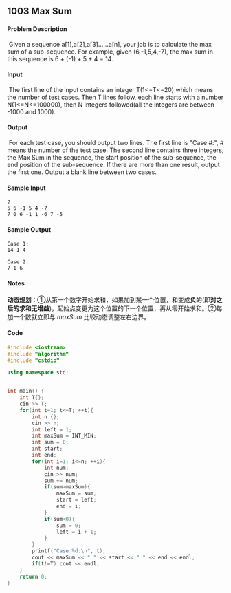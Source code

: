 ## 1003 Max Sum

#### **Problem Description**

​		Given a sequence a[1],a[2],a[3]......a[n], your job is to calculate the max sum of a sub-sequence. For example, given (6,-1,5,4,-7), the max sum in this sequence is 6 + (-1) + 5 + 4 = 14.

#### **Input**

​		The first line of the input contains an integer T(1<=T<=20) which means the number of test cases. Then T lines follow, each line starts with a number N(1<=N<=100000), then N integers followed(all the integers are between -1000 and 1000).

#### **Output**

​		For each test case, you should output two lines. The first line is "Case #:", # means the number of the test case. The second line contains three integers, the Max Sum in the sequence, the start position of the sub-sequence, the end position of the sub-sequence. If there are more than one result, output the first one. Output a blank line between two cases.

#### **Sample Input**

```
2
5 6 -1 5 4 -7
7 0 6 -1 1 -6 7 -5
```

#### **Sample Output**

```
Case 1:
14 1 4

Case 2:
7 1 6
```

#### Notes

​		**动态规划**：①从第一个数字开始求和，如果加到某一个位置，和变成**负**的(即**对之后的求和无增益**)，起始点变更为这个位置的下一个位置，再从零开始求和。②每加一个数就立即与 $maxSum$ 比较动态调整左右边界。

#### Code

```c++
#include <iostream>
#include "algorithm"
#include "cstdio"

using namespace std;


int main() {
    int T{};
    cin >> T;
    for(int t=1; t<=T; ++t){
        int n {};
        cin >> n;
        int left = 1;
        int maxSum = INT_MIN;
        int sum = 0;
        int start;
        int end;
        for(int i=1; i<=n; ++i){
            int num;
            cin >> num;
            sum += num;
            if(sum>maxSum){
                maxSum = sum;
                start = left;
                end = i;
            }
            if(sum<0){
                sum = 0;
                left = i + 1;
            }
        }
        printf("Case %d:\n", t);
        cout << maxSum << " " << start << " " << end << endl;
        if(t!=T) cout << endl;
    }
    return 0;
}
```


